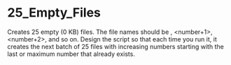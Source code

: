 # 25_Empty_Files

Creates 25 empty (0 KB) files. 
The file names should be <yourName><number>, <yourName><number+1>, <yourName><number+2>, and so on.
Design the script so that each time you run it, it creates the next batch of 25 files with increasing numbers starting with the last or maximum number that already exists.
